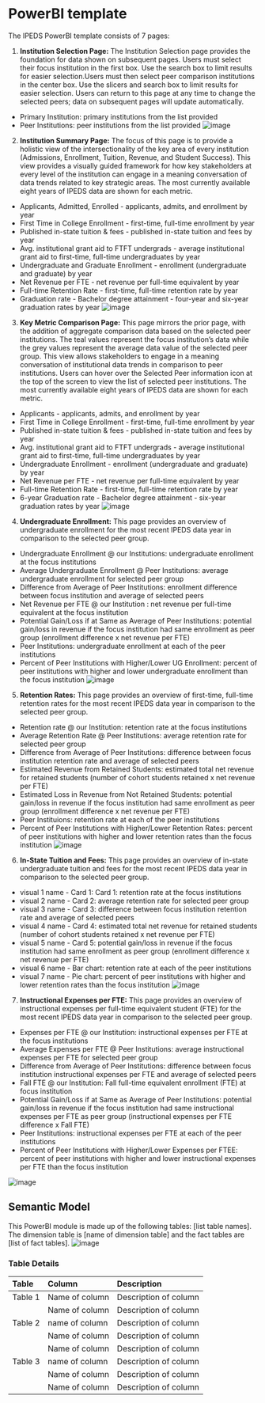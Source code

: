 # PowerBI template

The IPEDS PowerBI template consists of 7 pages:

1. **Institution Selection Page:** The Institution Selection page provides the foundation for data shown on subsequent pages. Users must select their focus institution in the first box. Use the search box to limit results for easier selection.Users must then select peer comparison institutions in the center box. Use the slicers and search box to limit results for easier selection. Users can return to this page at any time to change the selected peers; data on subsequent pages will update automatically.  

- Primary Institution: primary institutions from the list provided
- Peer Institutions: peer institutions from the list provided
![image](https://github.com/dochines/OpenEduAnalytics/blob/2ebb3caeb6975076fbee7cf98db0f9bf46bd7722/modules/IPEDS/docs/images/Institution%20Selection.jpg)

2. **Institution Summary Page:** The focus of this page is to provide a holistic view of the intersectionality of the key area of every institution (Admissions, Enrollment, Tuition, Revenue, and Student Success). This view provides a visually guided framework for how key stakeholders at every level of the institution can engage in a meaning conversation of data trends related to key strategic areas.  The most currently available eight years of IPEDS data are shown for each metric. 
- Applicants, Admitted, Enrolled - applicants, admits, and enrollment by year
- First Time in College Enrollment - first-time, full-time enrollment by year
- Published in-state tuition & fees - published in-state tuition and fees by year
- Avg. institutional grant aid to FTFT undergrads - average institutional grant aid to first-time, full-time undergraduates by year
- Undergraduate and Graduate Enrollment - enrollment (undergraduate and graduate) by year
- Net Revenue per FTE - net revenue per full-time equivalent by year
- Full-time Retention Rate - first-time, full-time retention rate by year
- Graduation rate - Bachelor degree attainment - four-year and six-year graduation rates by year
![image](https://github.com/dochines/OpenEduAnalytics/blob/9056d4b48fa1a7cf129df4b4b28b575124914f1e/modules/IPEDS/docs/images/Institution%20Summary.jpg)


3. **Key Metric Comparison Page:** This page mirrors the prior page, with the addition of aggregate comparison data based on the selected peer institutions. The teal values represent the focus institution’s data while the grey values represent the average data value of the selected peer group. This view allows stakeholders to engage in a meaning conversation of institutional data trends in comparison to peer institutions. Users can hover over the Selected Peer information icon at the top of the screen to view the list of selected peer institutions. The most currently available eight years of IPEDS data are shown for each metric. 
- Applicants - applicants, admits, and enrollment by year 
- First Time in College Enrollment - first-time, full-time enrollment by year
- Published in-state tuition & fees - published in-state tuition and fees by year
- Avg. institutional grant aid to FTFT undergrads -	average institutional grant aid to first-time, full-time undergraduates by year
- Undergraduate Enrollment -	enrollment (undergraduate and graduate) by year
- Net Revenue per FTE -	net revenue per full-time equivalent by year
- Full-time Retention Rate -	first-time, full-time retention rate by year
- 6-year Graduation rate - Bachelor degree attainment -	six-year graduation rates by year
![image](https://github.com/dochines/OpenEduAnalytics/blob/e0c283bc2c151c58e1a051e0af9d5b5dbc5c67cc/modules/IPEDS/docs/images/Key%20Metric%20Comparison.jpg)


4. **Undergraduate Enrollment:** This page provides an overview of undergraduate enrollment for the most recent IPEDS data year in comparison to the selected peer group.  
- Undergraduate Enrollment @ our Institutions: undergraduate enrollment at the focus institutions
- Average Undergraduate Enrollment @ Peer Institutions: average undergraduate enrollment for selected peer group
- Difference from Average of Peer Institutions: enrollment difference between focus institution and average of selected peers
- Net Revenue per FTE @ our Institution : net revenue per full-time equivalent at the focus institution 
- Potential Gain/Loss if at Same as Average of Peer Institutions: potential gain/loss in revenue if the focus institution had same enrollment as peer group (enrollment difference x net revenue per FTE) 
- Peer Institutions: undergraduate enrollment at each of the peer institutions 
- Percent of Peer Institutions with Higher/Lower UG Enrollment: percent of peer institutions with higher and lower undergraduate enrollment than the focus institution 
![image](https://github.com/dochines/OpenEduAnalytics/blob/9056d4b48fa1a7cf129df4b4b28b575124914f1e/modules/IPEDS/docs/images/Undergraduate%20Enrollment.jpg)

5. **Retention Rates:** This page provides an overview of first-time, full-time retention rates for the most recent IPEDS data year in comparison to the selected peer group. 
- Retention rate @ our Institution: retention rate at the focus institutions
- Average Retention Rate @ Peer Institutions: average retention rate for selected peer group
- Difference from Average of Peer Institutions: difference between focus institution retention rate and average of selected peers
- Estimated Revenue from Retained Students: estimated total net revenue for retained students (number of cohort students retained x net revenue per FTE) 
- Estimated Loss in Revenue from Not Retained Students: potential gain/loss in revenue if the focus institution had same enrollment as peer group (enrollment difference x net revenue per FTE) 
- Peer Instituions: retention rate at each of the peer institutions 
- Percent of Peer Institutions with Higher/Lower Retention Rates: percent of peer institutions with higher and lower retention rates than the focus institution
![image](https://github.com/dochines/OpenEduAnalytics/blob/9056d4b48fa1a7cf129df4b4b28b575124914f1e/modules/IPEDS/docs/images/Retention%20Rates.jpg)

6. **In-State Tuition and Fees:** This page provides an overview of in-state undergraduate tuition and fees for the most recent IPEDS data year in comparison to the selected peer group. 
- visual 1 name - Card 1: Card 1: retention rate at the focus institutions
- visual 2 name - Card 2: average retention rate for selected peer group
- visual 3 name - Card 3: difference between focus institution retention rate and average of selected peers
- visual 4 name -	Card 4: estimated total net revenue for retained students (number of cohort students retained x net revenue per FTE) 
- visual 5 name -	Card 5: potential gain/loss in revenue if the focus institution had same enrollment as peer group (enrollment difference x net revenue per FTE) 
- visual 6 name -	Bar chart: retention rate at each of the peer institutions 
- visual 7 name -	Pie chart: percent of peer institutions with higher and lower retention rates than the focus institution
![image](https://github.com/dochines/OpenEduAnalytics/blob/9056d4b48fa1a7cf129df4b4b28b575124914f1e/modules/IPEDS/docs/images/In-State%20Tuition%20and%20Fees.jpg)

7. **Instructional Expenses per FTE:** This page provides an overview of instructional expenses per full-time equivalent student (FTE) for the most recent IPEDS data year in comparison to the selected peer group. 
- Expenses per FTE @ our Institution: instructional expenses per FTE at the focus institutions
- Average Expenses per FTE @ Peer Institutions: average instructional expenses per FTE for selected peer group
- Difference from Average of Peer Institutions: difference between focus institution instructional expenses per FTE and average of selected peers
- Fall FTE @ our Institution: Fall full-time equivalent enrollment (FTE) at focus institution 
- Potential Gain/Loss if at Same as Average of Peer Institutions: potential gain/loss in revenue if the focus institution had same instructional expenses per FTE as peer group (instructional expenses per FTE difference x Fall FTE) 
- Peer Institutions: instructional expenses per FTE at each of the peer institutions 
- Percent of Peer Institutions with Higher/Lower Expenses per FTEE: percent of peer institutions with higher and lower instructional expenses per FTE than the focus institution

![image](https://github.com/dochines/OpenEduAnalytics/blob/9056d4b48fa1a7cf129df4b4b28b575124914f1e/modules/IPEDS/docs/images/Instructional%20Expenses%20per%20FTE.jpg)


## Semantic Model
This PowerBI module is made up of the following tables: [list table names]. The dimension table is [name of dimension table] and the fact tables are [list of fact tables].
![image](https://github.com/dochines/OpenEduAnalytics/blob/9056d4b48fa1a7cf129df4b4b28b575124914f1e/modules/IPEDS/docs/images/PowerBI%20Semantic%20Model.jpg)

### Table Details
| Table | Column   | Description   |
| :------------- | :---------- | :----------- |
| Table 1 | Name of column | Description of column |
| | Name of column | Description of column |
| Table 2 | name of column | Description of column |
| | Name of column | Description of column |
| | Name of column | Description of column |
| Table 3 | name of column | Description of column |
| | Name of column | Description of column |
| | Name of column | Description of column |

